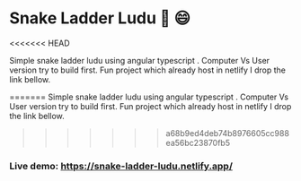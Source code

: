 # Snake Ladder Ludu :snake: :smile:
<<<<<<< HEAD

Simple snake ladder ludu using angular typescript . Computer Vs User version try to build first. Fun project which already host in netlify I drop the link bellow.

=======
Simple snake ladder ludu using angular typescript . Computer Vs User version try to build first. Fun project which already host in netlify I drop the link bellow.
>>>>>>> a68b9ed4deb74b8976605cc988ea56bc23870fb5
### Live demo: https://snake-ladder-ludu.netlify.app/

